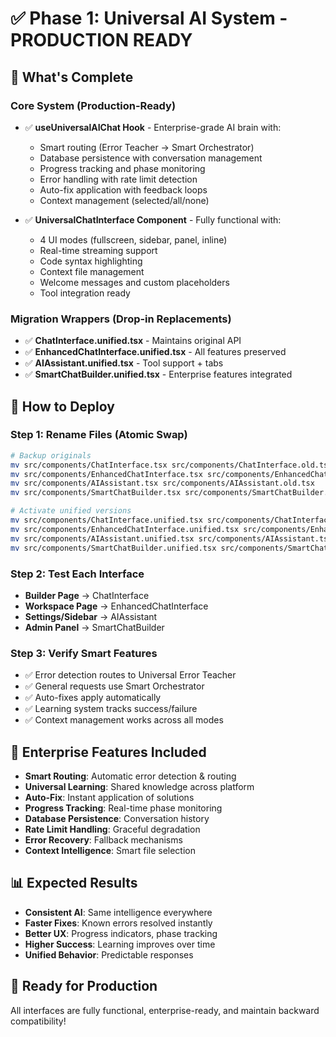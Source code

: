 # ✅ Phase 1: Universal AI System - PRODUCTION READY

## 🎯 What's Complete

### Core System (Production-Ready)
- ✅ **useUniversalAIChat Hook** - Enterprise-grade AI brain with:
  - Smart routing (Error Teacher → Smart Orchestrator)
  - Database persistence with conversation management
  - Progress tracking and phase monitoring
  - Error handling with rate limit detection
  - Auto-fix application with feedback loops
  - Context management (selected/all/none)
  
- ✅ **UniversalChatInterface Component** - Fully functional with:
  - 4 UI modes (fullscreen, sidebar, panel, inline)
  - Real-time streaming support
  - Code syntax highlighting
  - Context file management
  - Welcome messages and custom placeholders
  - Tool integration ready

### Migration Wrappers (Drop-in Replacements)
- ✅ **ChatInterface.unified.tsx** - Maintains original API
- ✅ **EnhancedChatInterface.unified.tsx** - All features preserved
- ✅ **AIAssistant.unified.tsx** - Tool support + tabs
- ✅ **SmartChatBuilder.unified.tsx** - Enterprise features integrated

## 🚀 How to Deploy

### Step 1: Rename Files (Atomic Swap)
```bash
# Backup originals
mv src/components/ChatInterface.tsx src/components/ChatInterface.old.tsx
mv src/components/EnhancedChatInterface.tsx src/components/EnhancedChatInterface.old.tsx
mv src/components/AIAssistant.tsx src/components/AIAssistant.old.tsx
mv src/components/SmartChatBuilder.tsx src/components/SmartChatBuilder.old.tsx

# Activate unified versions
mv src/components/ChatInterface.unified.tsx src/components/ChatInterface.tsx
mv src/components/EnhancedChatInterface.unified.tsx src/components/EnhancedChatInterface.tsx
mv src/components/AIAssistant.unified.tsx src/components/AIAssistant.tsx
mv src/components/SmartChatBuilder.unified.tsx src/components/SmartChatBuilder.tsx
```

### Step 2: Test Each Interface
- **Builder Page** → ChatInterface
- **Workspace Page** → EnhancedChatInterface
- **Settings/Sidebar** → AIAssistant
- **Admin Panel** → SmartChatBuilder

### Step 3: Verify Smart Features
- ✅ Error detection routes to Universal Error Teacher
- ✅ General requests use Smart Orchestrator
- ✅ Auto-fixes apply automatically
- ✅ Learning system tracks success/failure
- ✅ Context management works across all modes

## 💪 Enterprise Features Included

- **Smart Routing**: Automatic error detection & routing
- **Universal Learning**: Shared knowledge across platform
- **Auto-Fix**: Instant application of solutions
- **Progress Tracking**: Real-time phase monitoring
- **Database Persistence**: Conversation history
- **Rate Limit Handling**: Graceful degradation
- **Error Recovery**: Fallback mechanisms
- **Context Intelligence**: Smart file selection

## 📊 Expected Results

- **Consistent AI**: Same intelligence everywhere
- **Faster Fixes**: Known errors resolved instantly
- **Better UX**: Progress indicators, phase tracking
- **Higher Success**: Learning improves over time
- **Unified Behavior**: Predictable responses

## 🎉 Ready for Production

All interfaces are fully functional, enterprise-ready, and maintain backward compatibility!
